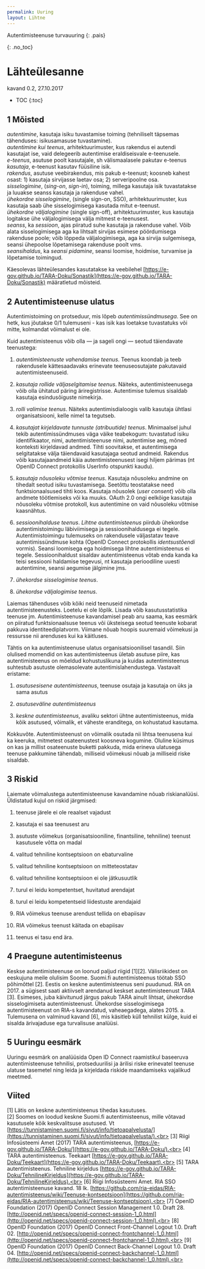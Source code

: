 ```yaml
---
permalink: Uuring
layout: Lihtne
---
```


Autentimisteenuse turvauuring
{: .pais}

{: .no_toc}

# Lähteülesanne

kavand 0.2, 27.10.2017

- TOC
{:toc}

## 1 Mõisted

_autentimine_, kasutaja isiku tuvastamise toiming (tehniliselt täpsemas tähenduses: isikusamasuse tuvastamine).<br>
_autentimine kui teenus_, arhitektuurimuster, kus rakendus ei autendi kasutajat ise, vaid delegeerib autentimise eraldiseisvale e-teenusele.<br>
_e-teenus_, asutuse poolt kasutajale, sh välismaalasele pakutav e-teenus
_kasutaja_, e-teenust kasutav füüsiline isik.<br>
_rakendus_, asutuse veebirakendus, mis pakub e-teenust; koosneb kahest osast: 1) kasutaja sirvijasse laetav osa; 2) serveripoolne osa.<br>
_sisselogimine_, (_sing-on_, _sign-in_), toiming, millega kasutaja isik tuvastatakse ja luuakse seanss kasutaja ja rakenduse vahel.<br>
_ühekordne sisselogimine_, (single sign-on, SSO), arhitektuurimuster, kus kasutaja saab ühe sisselogimisega kasutada mitut e-teenust.<br>
_ühekordne väljalogimine_ (single sign-off), arhitektuurimuster, kus kasutaja logitakse ühe väljalogimisega välja mitmest e-teenusest.<br>
_seanss_, ka _sessioon_, ajas piiratud suhe kasutaja ja rakenduse vahel. Võib alata sisselogimisega aga ka lihtsalt sirvijas esimese pöördumisega rakenduse poole; võib lõppeda väljalogimisega, aga ka sirvija sulgemisega, seansi ühepoolse lõpetamisega rakenduse poolt vms.<br>
_seansihaldus_, ka _seansi pidamine_, seansi loomise, hoidmise, turvamise ja lõpetamise toimingud.<br>

Käesolevas lähteülesandes kasutatakse ka veebilehel [https://e-gov.github.io/TARA-Doku/Sonastik](https://e-gov.github.io/TARA-Doku/Sonastik) määratletud mõisteid.

## 2 Autentimisteenuse ulatus 

Autentimistoiming on protseduur, mis lõpeb _autentimissündmusega_. See on hetk, kus jõutakse 0/1 tulemuseni - kas isik kas loetakse tuvastatuks või mitte, kolmandat võimalust ei ole. 

Kuid autentimisteenus võib olla &mdash; ja sageli ongi &mdash; seotud täiendavate teenustega:

1) _autentimisteenuste vahendamise teenus_. Teenus koondab ja teeb rakendusele kättesaadavaks erinevate teenuseosutajate pakutavaid autentimisteenuseid.

2) _kasutaja rollide väljaselgitamise teenus_. Näiteks, autentimisteenusega võib olla ühitatud päring äriregistrisse. Autentimise tulemus sisaldab kasutaja esindusõiguste nimekirja.

3) _rolli valimise teenus_. Näiteks autentimisdialoogis valib kasutaja ühtlasi organisatsiooni, kelle nimel ta tegutseb.

4) _kasutajat kirjeldavate tunnuste (atribuutide) teenus_. Minimaalsel juhul tekib autentimissündmuses väga väike teabekogum: tuvastatud isiku identifikaator, nimi, autentimisteenuse nimi, autentimise aeg, mõned konteksti kirjeldavad andmed. Tihti soovitakse, et autentimisega selgitatakse välja täiendavaid kasutajaga seotud andmeid. Rakendus võib kasutajaandmeid käia autentimisteenusest isegi hiljem pärimas (nt OpenID Connect protokollis UserInfo otspunkti kaudu).

5) _kasutaja nõusoleku võtmise teenus_. Kasutaja nõusoleku andmine on tihedalt seotud isiku tuvastamisega. Seetõttu teostatakse need funktsionaalsused tihti koos. Kasutaja nõusolek (_user consent_) võib olla andmete töötlemiseks või ka muuks. OAuth 2.0 ongi eelkõige kasutaja nõusoleku võtmise protokoll, kus autentimine on vaid nõusoleku võtmise kaasnähtus.

6) _sessioonihalduse teenus_. _Lihtne autentimisteenus_ piirdub ühekordse autentimistoimingu läbiviimisega ja sessioonihaldusega ei tegele. Autentimistoimingu tulemuseks on rakendusele väljastatav teave autentimissündmuse kohta (OpenID Connect protokollis _identsustõendi_ vormis). Seansi loomisega ega hoidmisega lihtne autentimisteenus ei tegele. Sessioonihaldust sisaldav autentimisteenus võtab enda kanda ka teisi sessiooni haldamise tegevusi, nt kasutaja perioodiline uuesti autentimine, seansi aegumise jälgimine jms.  

7) _ühekordse sisselogimise teenus_. 

8) _ühekordse väljalogimise teenus_.

Laiemas tähenduses võib kõiki neid teenuseid nimetada autentimisteenusteks. 
Loetelu ei ole lõplik. Lisada võib kasutusstatistika teenuse jm. Autentimisteenuse kavandamisel peab aru saama, kas eesmärk on piiratud funktsionaalsuse teenus või üksteisega seotud teenuste kobarat pakkuva identiteediplatvorm. Viimane nõuab hoopis suuremaid võimekusi ja ressursse nii arenduses kui ka käitluses.

Tähtis on ka autentimisteenuse ulatus organisatsioonilisel tasandil. Siin olulised momendid on kas autentimisteenus ületab asutuse piire, kas autentimisteenus on mõeldud kohustuslikuna ja kuidas autentimisteenus suhtestub asutuste olemasolevate autentimislahendustega. Vastavalt eristame:

1) _asutusesisene autentimisteenus_, teenuse osutaja ja kasutaja on üks ja sama asutus

2) _asutuseväline autentimisteenus_

3) _keskne autentimisteenus_, avaliku sektori ühtne autentimisteenus, mida kõik asutused, võimalik, et väheste eranditega, on kohustatud kasutama.

Kokkuvõte. Autentimisteenust on võimalik osutada nii lihtsa teenusena kui ka keeruka, mitmetest osateenustest koosneva kogumine. Oluline küsimus on kas ja millist osateenuste buketti pakkuda, mida erineva ulatusega teenuse pakkumine tähendab, milliseid võimekusi nõuab ja milliseid riske sisaldab.

## 3 Riskid

Laiemate võimalustega autentimisteenuse kavandamine nõuab riskianalüüsi. Üldistatud kujul on riskid järgmised:

1) teenuse järele ei ole reaalset vajadust

2) kasutaja ei saa teenusest aru

3) asutuste võimekus (organisatsiooniline, finantsiline, tehniline) teenust kasutusele võtta on madal

4) valitud tehniline kontseptsioon on ebaturvaline

5) valitud tehniline kontseptsioon on mitteteostatav

6) valitud tehniline kontseptsioon ei ole jätkusuutlik

7) turul ei leidu kompetentset, huvitatud arendajat

8) turul ei leidu kompetentseid liidestuste arendajaid

9) RIA võimekus teenuse arendust tellida on ebapiisav

10) RIA võimekus teenust käitada on ebapiisav

11) teenus ei tasu end ära.

## 4 Praegune autentimisteenus

 Keskse autentimisteenuse on loonud paljud riigid [1][2]. Välisriikidest on eeskujuna meile olulisim Soome. Suomi.fi autentimisteenus töötab SSO põhimõttel [2]. Eestis on keskne autentimisteenus seni puudunud. RIA on 2017. a sügisest saati aktiivselt arendanud keskset autentimisteenust TARA [3]. Esimeses, juba käivitunud järgus pakub TARA ainult lihtsat, ühekordse sisselogimiseta autentimisteenust. Ühekordse sisselogimisega autentimisteenust on RIA-s kavandatud, vaheaegadega, alates 2015. a. Tulemusena on valminud kavand [6], mis käsitleb küll tehnilist külge, kuid ei sisalda ärivajaduse ega turvalisuse analüüsi.

## 5 Uuringu eesmärk

Uuringu eesmärk on analüüsida Open ID Connect raamistikul baseeruva autentimisteenuse tehnilisi, protseduurilisi ja ärilisi riske erinevatel teenuse ulatuse tasemetel ning leida ja kirjeldada riskide maandamiseks vajalikud meetmed.

## Viited

[1] Lätis on keskne autentimisteenus tihedas kasutuses.<br>
[2] Soomes on loodud keskne Suomi.fi autentimisteenus, mille võtavad kasutusele kõik keskvalitsuse asutused. Vt [https://tunnistaminen.suomi.fi/sivut/info/tietoapalvelusta/](https://tunnistaminen.suomi.fi/sivut/info/tietoapalvelusta/).<br>
[3] Riigi Infosüsteemi Amet (2017) TARA autentimisteenus, [https://e-gov.github.io/TARA-Doku/](https://e-gov.github.io/TARA-Doku/).<br>
[4] TARA autentimisteenus. Teekaart [https://e-gov.github.io/TARA-Doku/Teekaart](https://e-gov.github.io/TARA-Doku/Teekaart).<br>
[5] TARA autentimisteenus. Tehniline kirjeldus [https://e-gov.github.io/TARA-Doku/TehnilineKirjeldus](https://e-gov.github.io/TARA-Doku/TehnilineKirjeldus).<br>
[6] Riigi Infosüsteemi Amet. RIA SSO autentimisteenuse kavand. 18 lk. [https://github.com/ria-eidas/RIA-autentimisteenus/wiki/Teenuse-kontseptsioon](https://github.com/ria-eidas/RIA-autentimisteenus/wiki/Teenuse-kontseptsioon).<br>
[7] OpenID Foundation (2017) OpenID Connect Session Management 1.0. Draft 28. [http://openid.net/specs/openid-connect-session-1_0.html](http://openid.net/specs/openid-connect-session-1_0.html).<br>
[8] OpenID Foundation (2017) OpenID Connect Front-Channel Logout 1.0. Draft 02. 
[http://openid.net/specs/openid-connect-frontchannel-1_0.html](http://openid.net/specs/openid-connect-frontchannel-1_0.html).<br>
[9] OpenID Foundation (2017) OpenID Connect Back-Channel Logout 1.0. Draft 04. [http://openid.net/specs/openid-connect-backchannel-1_0.html](http://openid.net/specs/openid-connect-backchannel-1_0.html).<br>
